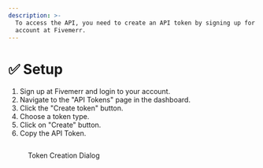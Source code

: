 ```yaml
---
description: >-
  To access the API, you need to create an API token by signing up for an
  account at Fivemerr.
---
```


# ✅ Setup

1. Sign up at Fivemerr and login to your account.
2. Navigate to the "API Tokens" page in the dashboard.
3. Click the "Create token" button.
4. Choose a token type.
5. Click on "Create" button.
6. Copy the API Token.

<figure><img src=".gitbook/assets/image.png" alt=""><figcaption><p>Token Creation Dialog</p></figcaption></figure>
